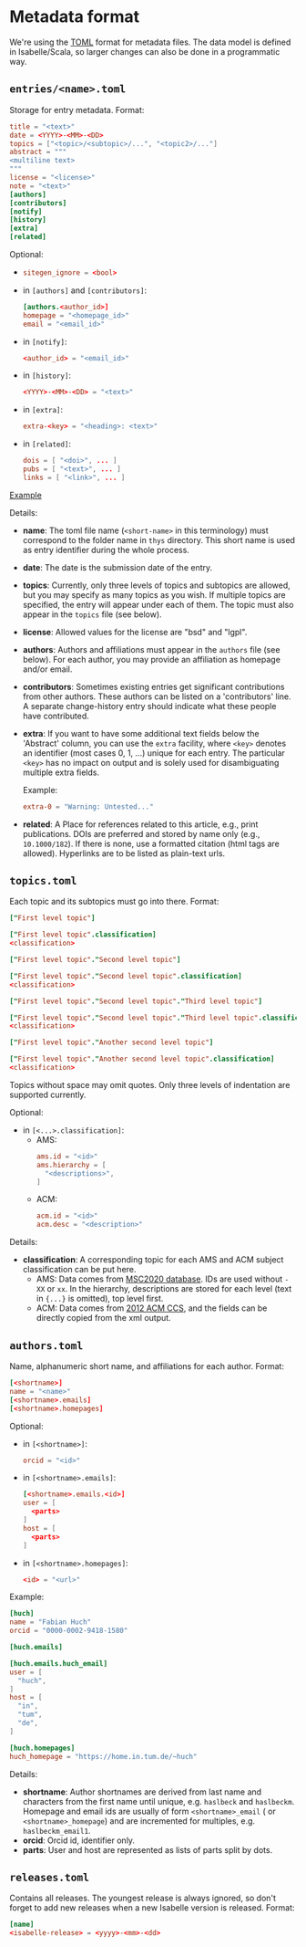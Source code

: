 Metadata format
===============

We're using the [TOML](https://toml.io/en/v1.0.0) format for metadata files. The data model is
defined in Isabelle/Scala, so larger changes can also be done in a programmatic way.

`entries/<name>.toml`
---------------------

Storage for entry metadata. Format:

```toml 
title = "<text>"
date = <YYYY>-<MM>-<DD>
topics = ["<topic>/<subtopic>/...", "<topic2>/..."]
abstract = """
<multiline text>
"""
license = "<license>"
note = "<text>"
[authors]
[contributors]
[notify]
[history]
[extra]
[related]
```

Optional:

- ```toml
  sitegen_ignore = <bool>
  ```
- in `[authors]` and `[contributors]`:
  ```toml
  [authors.<author_id>]
  homepage = "<homepage_id>"
  email = "<email_id>"
  ```
- in `[notify]`:
  ```toml
  <author_id> = "<email_id>"
  ```
- in `[history]`:
  ```toml
  <YYYY>-<MM>-<DD> = "<text>"
  ```
- in `[extra]`:
  ```toml
  extra-<key> = "<heading>: <text>"
  ```
- in `[related]`:
  ```toml
  dois = [ "<doi>", ... ]
  pubs = [ "<text>", ... ] 
  links = [ "<link>", ... ]
  ```

[Example](/metadata/entries/Presburger-Automata.toml)

Details:

- **name**:
  The toml file name (`<short-name>` in this terminology) must correspond to the folder name
  in `thys` directory. This short name is used as entry identifier during the whole process.

- **date**:
  The date is the submission date of the entry.

- **topics**:
  Currently, only three levels of topics and subtopics are allowed, but you may specify as many
  topics as you wish. If multiple topics are specified, the entry will appear under each of them.
  The topic must also appear in the `topics` file (see below).

- **license**:
  Allowed values for the license are "bsd" and "lgpl".

- **authors**:
  Authors and affiliations must appear in the `authors` file (see below). For each author, you may
  provide an affiliation as homepage and/or email.

- **contributors**:
  Sometimes existing entries get significant contributions from other authors. These authors can be
  listed on a 'contributors' line. A separate change-history entry should indicate what these people
  have contributed.

- **extra**:
  If you want to have some additional text fields below the 'Abstract' column, you can use
  the `extra` facility, where `<key>` denotes an identifier (most cases 0, 1, ...) unique for each
  entry. The particular
  `<key>` has no impact on output and is solely used for disambiguating multiple extra fields.

  Example:
  ```toml
  extra-0 = "Warning: Untested..."
  ```
- **related**:
  A Place for references related to this article, e.g., print publications. DOIs are preferred and
  stored by name only (e.g., `10.1000/182`). If there is none, use a formatted citation (html tags
  are allowed). Hyperlinks are to be listed as plain-text urls.

`topics.toml`
-------------
Each topic and its subtopics must go into there. Format:

```toml
["First level topic"]

["First level topic".classification]
<classification>

["First level topic"."Second level topic"]

["First level topic"."Second level topic".classification]
<classification>

["First level topic"."Second level topic"."Third level topic"]

["First level topic"."Second level topic"."Third level topic".classification]
<classification>

["First level topic"."Another second level topic"]

["First level topic"."Another second level topic".classification]
<classification>
```

Topics without space may omit quotes. Only three levels of indentation are supported currently.

Optional:
- in `[<...>.classification]`:
  - AMS:
    ```toml
    ams.id = "<id>"
    ams.hierarchy = [
      "<descriptions>",
    ]
    ```
  - ACM:
    ```toml
    acm.id = "<id>"
    acm.desc = "<description>"
    ```

Details:
- **classification**:
  A corresponding topic for each AMS and ACM subject classification can be put here.
  - AMS:
    Data comes from [MSC2020 database](https://mathscinet.ams.org/mathscinet/msc/msc2020.html). IDs
    are used without `-XX` or `xx`. In the hierarchy, descriptions are stored for each level (text 
    in `{...}` is omitted), top level first.
  - ACM:
    Data comes from [2012 ACM CCS](https://dl.acm.org/ccs), and the fields can be directly copied 
    from the xml output.


`authors.toml`
--------------
Name, alphanumeric short name, and affiliations for each author. Format:

```toml
[<shortname>]
name = "<name>"
[<shortname>.emails]
[<shortname>.homepages]
```

Optional:
- in `[<shortname>]`:
  ```toml
  orcid = "<id>"
  ```
- in `[<shortname>.emails]`:
  ```toml
  [<shortname>.emails.<id>]
  user = [
    <parts>
  ]
  host = [
    <parts>
  ]
  ```
- in `[<shortname>.homepages]`:
  ```toml
  <id> = "<url>"
  ```

Example:
```toml
[huch]
name = "Fabian Huch"
orcid = "0000-0002-9418-1580"

[huch.emails]

[huch.emails.huch_email]
user = [
  "huch",
]
host = [
  "in",
  "tum",
  "de",
]

[huch.homepages]
huch_homepage = "https://home.in.tum.de/~huch"
```

Details:
- **shortname**:
  Author shortnames are derived from last name and characters from the first name until unique,
  e.g. `haslbeck` and `haslbeckm`. Homepage and email ids are usually of form `<shortname>_email` (
  or `<shortname>_homepage`) and are incremented for multiples, e.g. `haslbeckm_email1`.
- **orcid**:
  Orcid id, identifier only.
- **parts**:
  User and host are represented as lists of parts split by dots. 


`releases.toml`
---------------
Contains all releases. The youngest release is always ignored, so don't forget to add new releases
when a new Isabelle version is released. Format:

```toml
[name]
<isabelle-release> = <yyyy>-<mm>-<dd>
```
